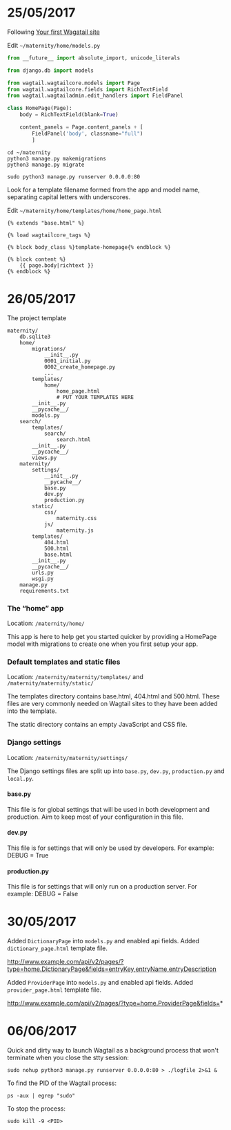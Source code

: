 # 25/05/2017

Following [Your first Wagatail site](http://docs.wagtail.io/en/v1.10.1/getting_started/tutorial.html)

Edit `~/maternity/home/models.py`
```python
from __future__ import absolute_import, unicode_literals

from django.db import models

from wagtail.wagtailcore.models import Page
from wagtail.wagtailcore.fields import RichTextField
from wagtail.wagtailadmin.edit_handlers import FieldPanel

class HomePage(Page):
    body = RichTextField(blank=True)

    content_panels = Page.content_panels + [
        FieldPanel('body', classname="full")
        ]
```

```
cd ~/maternity
python3 manage.py makemigrations
python3 manage.py migrate

sudo python3 manage.py runserver 0.0.0.0:80
```
Look for a template filename formed from the app and model name, separating capital letters with underscores.

Edit `~/maternity/home/templates/home/home_page.html`

```django
{% extends "base.html" %}

{% load wagtailcore_tags %}

{% block body_class %}template-homepage{% endblock %}

{% block content %}
    {{ page.body|richtext }}
{% endblock %}
```
# 26/05/2017
The project template
```
maternity/
    db.sqlite3
    home/
        migrations/
            __init__.py
            0001_initial.py
            0002_create_homepage.py
            ...
        templates/
            home/
                home_page.html
                # PUT YOUR TEMPLATES HERE
        __init__.py
        __pycache__/
        models.py
    search/
        templates/
            search/
                search.html
        __init__.py
        __pycache__/
        views.py
    maternity/
        settings/
            __init__.py
            __pycache__/
            base.py
            dev.py
            production.py
        static/
            css/
                maternity.css
            js/
                maternity.js
        templates/
            404.html
            500.html
            base.html
        __init__.py
        __pycache__/
        urls.py
        wsgi.py
    manage.py
    requirements.txt
```
### The “home” app
Location: `/maternity/home/`

This app is here to help get you started quicker by providing a HomePage model with migrations to create one when you first setup your app.

### Default templates and static files
Location: `/maternity/maternity/templates/` and `/maternity/maternity/static/`

The templates directory contains base.html, 404.html and 500.html. These files are very commonly needed on Wagtail sites to they have been added into the template.

The static directory contains an empty JavaScript and CSS file.

### Django settings
Location: `/maternity/maternity/settings/`

The Django settings files are split up into `base.py`, `dev.py`, `production.py` and `local.py`.

#### base.py
This file is for global settings that will be used in both development and production. Aim to keep most of your configuration in this file.
#### dev.py
This file is for settings that will only be used by developers. For example: DEBUG = True
#### production.py
This file is for settings that will only run on a production server. For example: DEBUG = False
# 30/05/2017
Added `DictionaryPage` into `models.py` and enabled api fields. Added `dictionary_page.html` template file.

http://www.example.com/api/v2/pages/?type=home.DictionaryPage&fields=entryKey,entryName,entryDescription

Added `ProviderPage` into `models.py` and enabled api fields. Added `provider_page.html` template file.

http://www.example.com/api/v2/pages/?type=home.ProviderPage&fields=*
# 06/06/2017
Quick and dirty way to launch Wagtail as a background process that won't terminate when you close the stty session:
```
sudo nohup python3 manage.py runserver 0.0.0.0:80 > ./logfile 2>&1 &
```
To find the PID of the Wagtail process:
```
ps -aux | egrep "sudo"
```
To stop the process:
```
sudo kill -9 <PID>
```
